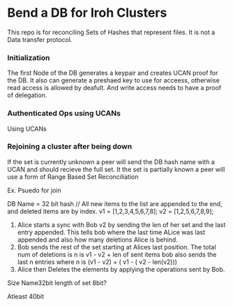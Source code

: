 # Bend a DB for Iroh Clusters

This repo is for reconciling Sets of Hashes that represent files. It is not a Data transfer protocol.

### Initialization 
The first Node of the DB generates a keypair and creates UCAN proof for the DB. It also can generate a preshaed key
to use for acceess, otherwise read access is allowed by deafult. And write access needs to have a proof of delegation. 

### Authenticated Ops using UCANs
Using UCANs

### Rejoining a cluster after being down
If the set is currently unknown a peer will send the DB hash name with a UCAN and should recieve the full set.
It the set is partially known a peer will use a form of Range Based Set Reconciliation 


Ex. Psuedo for join

DB Name = 32 bit hash 
// All new items to the list are appended to the end, and deleted items are by index.
v1 = [1,2,3,4,5,6,7,8];
v2 = [1,2,5,6,7,8,9];


1. Alice starts a sync with Bob v2 by sending the len of her set and the last entry appended.
   This tells bob where the last time ALice was last appended and also how many deletions Alice is behind. 
2. Bob sends the rest of the set starting at Alices last position. The total num of deletions is n is v1 - v2 + len of sent items
    bob also sends the last n entries where n is (v1 - v2) + ( v1 - ( v2 - len(v2)))
3. Alice then Deletes the elements by applying the operations sent by Bob.


Size
Name32bit
length of set 8bit?

Atleast 40bit

